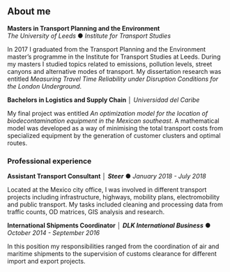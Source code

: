 ## About me


**Masters in Transport Planning and the Environment**  
_The University of Leeds_ ● _Institute for Transport Studies_

In 2017 I graduated from the Transport Planning and the Environment master’s programme in the Institute for 
Transport Studies at Leeds. During my masters I studied topics related to emissions, pollution levels, street canyons and alternative modes of transport.
My dissertation research was entitled _Measuring Travel Time Reliability under Disruption Conditions for the London Underground_.
	
**Bachelors in Logistics and Supply Chain** │ 
_Universidad del Caribe_

My final project was entitled _An optimization model for the location of biodecontamination equipment in the Mexican southeast_. A mathematical model was developed as a way of minimising the total transport costs from specialized equipment by the generation of customer clusters and optimal routes.

### Professional experience

**Assistant Transport Consultant** │
**_Steer_** ● _January 2018 - July 2018_

Located at the Mexico city office, I was involved in different transport projects including infrastructure, highways, mobility plans, electromobility and public transport. My tasks included cleaning and processing data from traffic counts, OD matrices, GIS analysis and research.

**International Shipments Coordinator** │
**_DLK International Business_** ● _October 2014 - September 2016_

In this position my responsibilities ranged from the coordination of air and maritime shipments to the supervision of customs clearance for different import and export projects.

